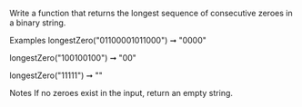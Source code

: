 Write a function that returns the longest sequence of consecutive zeroes in a binary string.

Examples
longestZero("01100001011000") ➞ "0000"

longestZero("100100100") ➞ "00"

longestZero("11111") ➞ ""

Notes
If no zeroes exist in the input, return an empty string.